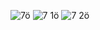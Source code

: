 ![7ö](https://user-images.githubusercontent.com/114886117/201987884-fc855331-cebe-4482-ac62-92a308b893f0.JPG)
![7 1ö](https://user-images.githubusercontent.com/114886117/201987889-80c38715-34fc-4eb9-9f92-c4935afa9fc3.JPG)
![7 2ö](https://user-images.githubusercontent.com/114886117/201987897-bba3e72d-e3f3-481c-9edb-4845b9290e75.JPG)
